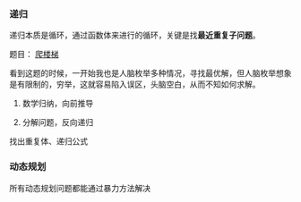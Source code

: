 ### 递归

递归本质是循环，通过函数体来进行的循环，关键是找**最近重复子问题**。

题目： [爬楼梯](https://leetcode-cn.com/problems/climbing-stairs/)

看到这题的时候，一开始我也是人脑枚举多种情况，寻找最优解，但人脑枚举想象是有限制的，穷举，这就容易陷入误区，头脑空白，从而不知如何求解。

1. 数学归纳，向前推导

2. 分解问题，反向递归

找出重复体、递归公式



### 动态规划

所有动态规划问题都能通过暴力方法解决